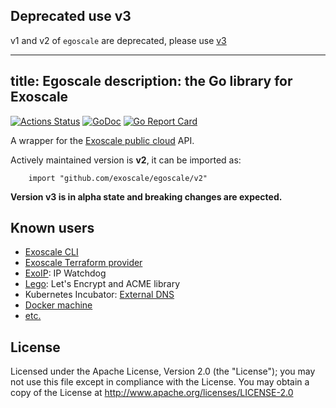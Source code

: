 ## Deprecated use v3

v1 and v2 of `egoscale` are deprecated, please use [v3](https://pkg.go.dev/github.com/sauterp/egoscale/v3)

---
title: Egoscale
description: the Go library for Exoscale
---

<a href="https://gopherize.me/gopher/9c1bc7cfe1d84cf43e477dbfc4aa86332065f1fd"><img src="gopher.png" align="right" alt=""></a>

[![Actions Status](https://github.com/exoscale/egoscale/workflows/CI/badge.svg?branch=master)](https://github.com/exoscale/egoscale/actions?query=workflow%3ACI+branch%3Amaster)
[![GoDoc](https://godoc.org/github.com/exoscale/egoscale?status.svg)](https://godoc.org/github.com/exoscale/egoscale/v2) [![Go Report Card](https://goreportcard.com/badge/github.com/exoscale/egoscale)](https://goreportcard.com/report/github.com/exoscale/egoscale)

A wrapper for the [Exoscale public cloud](https://www.exoscale.com) API.

Actively maintained version is **v2**, it can be imported as:

```
	import "github.com/exoscale/egoscale/v2"
```

**Version v3 is in alpha state and breaking changes are expected.**

## Known users

- [Exoscale CLI](https://github.com/exoscale/cli)
- [Exoscale Terraform provider](https://github.com/exoscale/terraform-provider-exoscale)
- [ExoIP](https://github.com/exoscale/exoip): IP Watchdog
- [Lego](https://github.com/go-acme/lego): Let's Encrypt and ACME library
- Kubernetes Incubator: [External DNS](https://github.com/kubernetes-incubator/external-dns)
- [Docker machine](https://docs.docker.com/machine/drivers/exoscale/)
- [etc.](https://godoc.org/github.com/exoscale/egoscale?importers)

## License

Licensed under the Apache License, Version 2.0 (the "License"); you
may not use this file except in compliance with the License. You may
obtain a copy of the License at
http://www.apache.org/licenses/LICENSE-2.0
